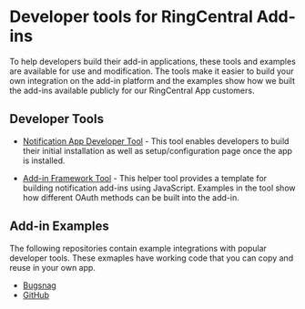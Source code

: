 # Developer tools for RingCentral Add-ins 

To help developers build their add-in applications, these tools and examples are available for use and modification. The tools make it easier to build your own integration on the add-in platform and the examples show how we built the add-ins available publicly for our RingCentral App customers.

## Developer Tools

* [Notification App Developer Tool](https://github.com/ringcentral/ringcentral-notification-app-developer-tool) - This tool enables developers to build their initial installation as well as setup/configuration page once the app is installed.

* [Add-in Framework Tool](https://github.com/ringcentral/ringcentral-add-in-framework-js) - This helper tool provides a template for building notification add-ins using JavaScript.  Examples in the tool show how different OAuth methods can be built into the add-in.

## Add-in Examples

The following repositories contain example integrations with popular developer tools. These exmaples have working code that you can copy and reuse in your own app.

* [Bugsnag](https://github.com/ringcentral/bugsnag-notification-app)
* [GitHub](https://github.com/ringcentral/github-notification-app-demo)